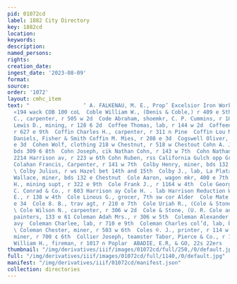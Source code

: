 ```yaml
---
pid: 01072cd
label: 1882 City Directory
key: 1882cd
location: 
keywords: 
description: 
named_persons: 
rights: 
creation_date: 
ingest_date: '2023-08-09'
format: 
source: 
order: '1072'
layout: cmhc_item
text: "                 ‘ A. FALKENAU, M. E., Prop’ Excelsior Iron Works, 128; 1307132
  «194 wack COB 100 coL  Coble William W., (Denis & Coble,) r 409 e Sth Coburn Almon
  C., carpenter, r 505 w 2d  Code Abraham, shoemkr, C. P. Cummins, r 101 w 3d Coe
  Lewis D., mining, r 128 6 2d  Coffee Thomas, lab, r 144 w 2d  Coffeen W. R., engineer,
  r 627 e 9th  Coffin Charles H., carpenter, r 311 n Pine  Coffin Lou Mrs., seamstress
  Daniels, Fisher & Smith Coffin M. Mies, r 208 e 3d  Cogswell Oliver, lab, r 321
  e 3d  Cohen Wolf, clothing 218 w Chestnut, r 518 w Chestout Cohn A. J., harnessmkr,
  bds 309 6 8th  Cohn Joseph, cik Nathan Cohn, r 143 w 7th  Cohn Nathan, pawn broker
  2214 Harrison av, r 223 w 6th Cohn Ruben, rss California Gulch opp Grant Smelter
  Colahan Francis, Carpenter, r 141 w 7th  Colby Henry, miner, bds 132 e Chestnut
  \ Colby Julius, r ws Hazel bet 14th and 15th  Colby J., lab, La Plata Smelter  Colby
  Wallace, miner, bds 132 e Chestnut  Cole Aaron, wagon mkr, 400 e 7th  Cole Frank
  H., mining supt, r 322 e 9th  Cole Frank J., r 1164 w 4th  Cole George E., barkpr
  C. Conrad & Co., r 603 Harrison ay Cole H. . lab Harrison Reduction Wks  Cole James
  E., r 138 w 4th  Cole Linous G., grocer, 7th sw cor Alder  Cole Mate Mrs., r 145
  e 34  Cole 8. B., trav agt, r 210 e 7th  Cole Uriah R., (Cole & Stone,) 133 e 6th
  \ Cole Wilson N., carpenter, r 306 w 2d  Cole & Stone, (U. R. Cole and J. S. Stone,)
  painters, 133 e 61 Coleman Adah Mrs., r 306 w 5th  Coleman Alexander, 210 Harrison
  avy  Coleman Charlee, lab, r 710 e 9th  Coleman Charles col’d, lab, bds 135 w 2d
  \ Coleman Chester, miner, r 503 w 6th  Coles ©. J., printer, r 114 w 2d  Coll Daniel,
  miner, r 700 ¢ 6th  Collier Joseph, teamster Tabor, Pierce & Co., r 128 e Sth Collier
  William H., fireman, r 1017 n Poplar  ABADIE, E.R, & GO, 22s 22ers       "
thumbnail: "/img/derivatives/iiif/images/01072cd/full/250,/0/default.jpg"
full: "/img/derivatives/iiif/images/01072cd/full/1140,/0/default.jpg"
manifest: "/img/derivatives/iiif/01072cd/manifest.json"
collection: directories
---
```

